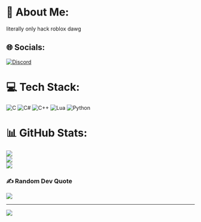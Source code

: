 # 💫 About Me:
literally only hack roblox dawg


## 🌐 Socials:
[![Discord](https://img.shields.io/badge/Discord-%237289DA.svg?logo=discord&logoColor=white)](https://discord.gg/MA4EKg3nT2) 

# 💻 Tech Stack:
![C](https://img.shields.io/badge/c-%2300599C.svg?style=for-the-badge&logo=c&logoColor=white) ![C#](https://img.shields.io/badge/c%23-%23239120.svg?style=for-the-badge&logo=c-sharp&logoColor=white) ![C++](https://img.shields.io/badge/c++-%2300599C.svg?style=for-the-badge&logo=c%2B%2B&logoColor=white) ![Lua](https://img.shields.io/badge/lua-%232C2D72.svg?style=for-the-badge&logo=lua&logoColor=white) ![Python](https://img.shields.io/badge/python-3670A0?style=for-the-badge&logo=python&logoColor=ffdd54)
# 📊 GitHub Stats:
![](https://github-readme-stats.vercel.app/api?username=Merzttt&theme=dark&hide_border=false&include_all_commits=false&count_private=false)<br/>
![](https://github-readme-streak-stats.herokuapp.com/?user=Merzttt&theme=dark&hide_border=false)<br/>
![](https://github-readme-stats.vercel.app/api/top-langs/?username=Merzttt&theme=dark&hide_border=false&include_all_commits=false&count_private=false&layout=compact)

### ✍️ Random Dev Quote
![](https://quotes-github-readme.vercel.app/api?type=horizontal&theme=dark)

---
[![](https://visitcount.itsvg.in/api?id=Merzttt&icon=0&color=0)](https://visitcount.itsvg.in)

<!-- Proudly created with GPRM ( https://gprm.itsvg.in ) -->

